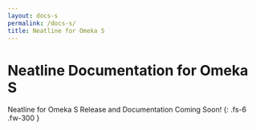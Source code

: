 ```yaml
---
layout: docs-s
permalink: /docs-s/
title: Neatline for Omeka S
---
```


# Neatline Documentation for Omeka S

Neatline for Omeka S Release and Documentation Coming Soon! 
{: .fs-6 .fw-300 }